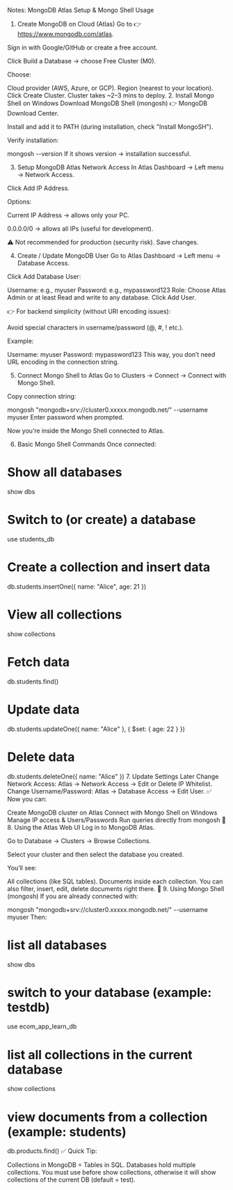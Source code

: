 Notes: MongoDB Atlas Setup & Mongo Shell Usage

1. Create MongoDB on Cloud (Atlas)
   Go to 👉 https://www.mongodb.com/atlas.

Sign in with Google/GitHub or create a free account.

Click Build a Database → choose Free Cluster (M0).

Choose:

Cloud provider (AWS, Azure, or GCP).
Region (nearest to your location).
Click Create Cluster.
Cluster takes ~2–3 mins to deploy. 2. Install Mongo Shell on Windows
Download MongoDB Shell (mongosh) 👉 MongoDB Download Center.

Install and add it to PATH (during installation, check "Install MongoSH").

Verify installation:

mongosh --version
If it shows version → installation successful.

3. Setup MongoDB Atlas Network Access
   In Atlas Dashboard → Left menu → Network Access.

Click Add IP Address.

Options:

Current IP Address → allows only your PC.

0.0.0.0/0 → allows all IPs (useful for development).

⚠️ Not recommended for production (security risk).
Save changes.

4. Create / Update MongoDB User
   Go to Atlas Dashboard → Left menu → Database Access.

Click Add Database User:

Username: e.g., myuser
Password: e.g., mypassword123
Role: Choose Atlas Admin or at least Read and write to any database.
Click Add User.

👉 For backend simplicity (without URI encoding issues):

Avoid special characters in username/password (@, #, ! etc.).

Example:

Username: myuser
Password: mypassword123
This way, you don’t need URL encoding in the connection string.

5. Connect Mongo Shell to Atlas
   Go to Clusters → Connect → Connect with Mongo Shell.

Copy connection string:

mongosh "mongodb+srv://cluster0.xxxxx.mongodb.net/" --username myuser
Enter password when prompted.

Now you’re inside the Mongo Shell connected to Atlas.

6. Basic Mongo Shell Commands
   Once connected:

# Show all databases

show dbs

# Switch to (or create) a database

use students_db

# Create a collection and insert data

db.students.insertOne({ name: "Alice", age: 21 })

# View all collections

show collections

# Fetch data

db.students.find()

# Update data

db.students.updateOne({ name: "Alice" }, { $set: { age: 22 } })

# Delete data

db.students.deleteOne({ name: "Alice" }) 7. Update Settings Later
Change Network Access: Atlas → Network Access → Edit or Delete IP Whitelist.
Change Username/Password: Atlas → Database Access → Edit User.
✅ Now you can:

Create MongoDB cluster on Atlas
Connect with Mongo Shell on Windows
Manage IP access & Users/Passwords
Run queries directly from mongosh
🔹 8. Using the Atlas Web UI
Log in to MongoDB Atlas.

Go to Database → Clusters → Browse Collections.

Select your cluster and then select the database you created.

You’ll see:

All collections (like SQL tables).
Documents inside each collection.
You can also filter, insert, edit, delete documents right there.
🔹 9. Using Mongo Shell (mongosh)
If you are already connected with:

mongosh "mongodb+srv://cluster0.xxxxx.mongodb.net/" --username myuser
Then:

# list all databases

show dbs

# switch to your database (example: testdb)

use ecom_app_learn_db

# list all collections in the current database

show collections

# view documents from a collection (example: students)

db.products.find()
✅ Quick Tip:

Collections in MongoDB = Tables in SQL.
Databases hold multiple collections.
You must use <dbname> before show collections, otherwise it will show collections of the current DB (default = test).
